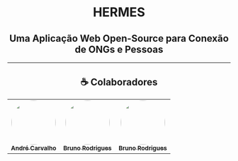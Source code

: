 <h1 align = "center">HERMES</h1>
 <h2 align = "center">Uma Aplicação Web Open-Source para Conexão de ONGs e Pessoas</h2>
 
 ----
 
 <h2 align = "center">☕ Colaboradores</h2>
<table align="center">
  <tr align ="center">
    <td align="center"><a href="https://github.com/andreltcarvalho"><img style="border-radius: 50%;" src="https://avatars0.githubusercontent.com/u/53447567?s=460&v=4" width="100px;" alt=""/><br /><sub><b>André Carvalho</b></sub></a><br /></td>
   <td align="center"><a href="https://github.com/bruno-rodrigues-d"><img style="border-radius: 50%;" src="https://avatars.githubusercontent.com/u/53447615?v=4" width="100px;" alt=""/><br /><sub><b>Bruno Rodrigues</b></sub></a><br /></td>
   <td align="center"><a href="https://github.com/phillima"><img style="border-radius: 50%;" src="https://avatars.githubusercontent.com/u/6624233?v=4" width="100px;" alt=""/><br /><sub><b>Bruno Rodrigues</b></sub></a><br /></td></tr>
